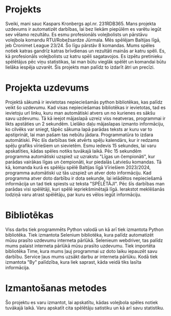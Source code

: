 # Projekts
Sveiki, mani sauc Kaspars Kronbergs apl.nr. 231RDB365. 
Mans projekta uzdevums ir automatizēt darbības, lai bez liekām piepūlēm es varētu iegūt sev vēlamo rezultātu. Es esmu profesionāls volejbolists un pārstāvu volejbola komandu RTU/Robežsardze Jūrmala. Mēs spēlējam Baltijas līgā, jeb Cronimet League 23/24. Šo līgu pārstāv 8 komandas. Mums spēles notiek katras gandrīz katras brīvdienas un rezultāti mainās ar katru spēli. Es, kā profesionāls volejbolists uz katru spēli sagatavojos. Es izpētu pretinieku spēlētājus pēc viņu statistikas, lai man būtu vieglāk spēlēt un komandai būtu lielāka iespēja uzvarēt. Šis projekts man palīdz to izdarīt ātri un precīzi.

# Projekta uzdevums
Projektā sākumā ir ievietotas nepieciešamās python bibliotēkas, kas palīdz veikt šo uzdevumu. Kad visas nepieciešamas bibliotēkas ir ievietotas, tad es ievietoju url linku, kuru man automātiski atvers un no kurienes es sākšu savu uzdevumu. Tā kā ieejot mājaslapā uzreiz viss neatveras, programmai ir likts apstāties un 2 sekundēm. Lielāko daļu mājaslapas izmanto informāciju, ko cilvēks var sniegt, tāpēc sākuma lapā parādas teksts ar kuru var to apstiprināt, lai man pašam tas nebūtu jādara. Programmatūra to izdara automātiski. Pēc šīs darbības tiek atvērts spēļu kalendārs, kur ir redzams spēļu grafiks vīriešiem un sievietēm. Esmu iedevis 15 sekundes, lai varu apskatīties, kādas spēles notiks tuvākajā laikā. Pēc 15 sekundēm programma automātiski uzspiež uz uzrakstu "Līgas un čempionāti", kur parādas vairākas līgas un čempionāti, kur piedalās Latviešu komandas. Tā kā, komanda kurā es spēlēju spēlē Baltijas līgā Vīriešiem 2023/2024, programma automātiski uz tās uzspiež un atver doto informāciju. Kad programma atver doto darbību ir dota sekunde, lai ielādētos nepieciešamā informācija un tad tiek spiests uz teksta "SPĒLĒTĀJI". Pēc šīs darbības man parādas visi spēlētāji, kuri spēlē iepriekšminētajā līgā. Ierakstot meklēšanās lodziņā varu atrast spēlētāju, par kuru es vēlos iegūt informāciju. 

# Bibliotēkas
Viss darbs tiek programmēts Python valodā un kā arī tiek izmantota Python bibliotēka. Tiek izmantota Selenium bibliotēka, kura palīdz automatizēt mūsu prasīto uzdevumu interneta pārlūkā. Selenieum webdriver, tas palīdz mums palaist interneta pārlūkā mūsu prasīto uzdevumu. Tiek importēta bibliotēka Time, kura mums ļauj programmai uz doto laiku iepauzēt savu darbību. Service ļaus mums uzsākt darbu ar interneta pārlūku. Kodā tiek izmantota "By" palīdzība, kura liek saprast, kāda veidā tiks lasīta informācija.

# Izmantošanas metodes
Šo projektu es varu izmantot, lai apskatītu, kādas volejbola spēles notiek tuvākajā laikā. Varu apskatīt cita spēlētāju satistiku un kā arī savu statistiku.
